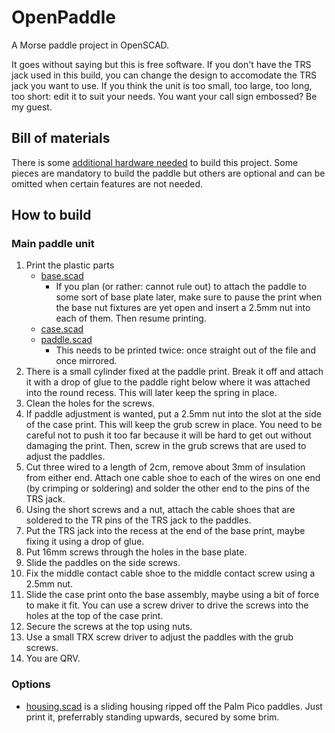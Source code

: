 # OpenPaddle

A Morse paddle project in OpenSCAD.

It goes without saying but this is free software. If you don't have the TRS jack used in this build, you can change the design to accomodate the TRS jack you want to use. If you think the unit is too small, too large, too long, too short: edit it to suit your needs. You want your call sign embossed? Be my guest.


## Bill of materials

There is some [additional hardware needed](BOM.txt) to build this project. Some pieces are mandatory to build the paddle but others are optional and can be omitted when certain features are not needed.


## How to build

### Main paddle unit

1. Print the plastic parts
	* [base.scad](base.scad)
		* If you plan (or rather: cannot rule out) to attach the paddle to some sort of base plate later, make sure to pause the print when the base nut fixtures are yet open and insert a 2.5mm nut into each of them. Then resume printing.
	* [case.scad](case.scad)
	* [paddle.scad](paddle.scad)
		* This needs to be printed twice: once straight out of the file and once mirrored.
2. There is a small cylinder fixed at the paddle print. Break it off and attach it with a drop of glue to the paddle right below where it was attached into the round recess. This will later keep the spring in place.
3. Clean the holes for the screws.
4. If paddle adjustment is wanted, put a 2.5mm nut into the slot at the side of the case print. This will keep the grub screw in place. You need to be careful not to push it too far because it will be hard to get out without damaging the print. Then, screw in the grub screws that are used to adjust the paddles.
5. Cut three wired to a length of 2cm, remove about 3mm of insulation from either end. Attach one cable shoe to each of the wires on one end (by crimping or soldering) and solder the other end to the pins of the TRS jack.
6. Using the short screws and a nut, attach the cable shoes that are soldered to the TR pins of the TRS jack to the paddles.
7. Put the TRS jack into the recess at the end of the base print, maybe fixing it using a drop of glue.
8. Put 16mm screws through the holes in the base plate.
9. Slide the paddles on the side screws.
10. Fix the middle contact cable shoe to the middle contact screw using a 2.5mm nut.
11. Slide the case print onto the base assembly, maybe using a bit of force to make it fit. You can use a screw driver to drive the screws into the holes at the top of the case print.
12. Secure the screws at the top using nuts.
13. Use a small TRX screw driver to adjust the paddles with the grub screws.
14. You are QRV.


### Options

* [housing.scad](misc/housing.scad) is a sliding housing ripped off the Palm Pico paddles. Just print it, preferrably standing upwards, secured by some brim.

